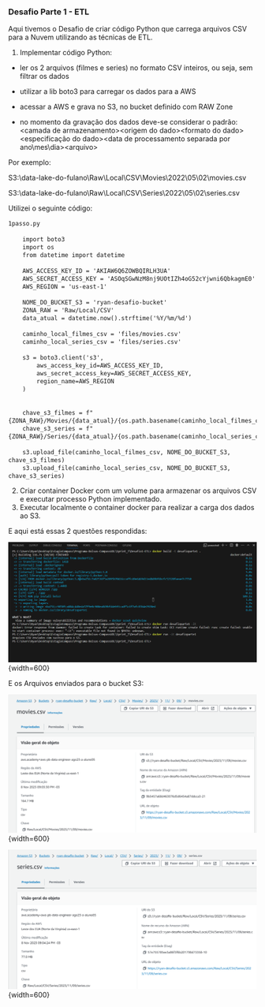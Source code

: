 
### Desafio Parte 1 - ETL


Aqui tivemos o Desafio de criar código Python que carrega arquivos CSV para a Nuvem utilizando as técnicas de ETL.


1) Implementar código Python:

- ler os 2 arquivos (filmes e series) no formato CSV inteiros, ou seja, sem filtrar os dados

- utilizar a lib boto3 para carregar os dados para a AWS

- acessar a AWS e grava no S3, no bucket definido com RAW Zone

- no momento da gravação dos dados deve-se considerar o padrão: <nome do bucket>\<camada de armazenamento>\<origem do dado>\<formato do dado>\<especificação do dado>\<data de processamento separada por ano\mes\dia>\<arquivo>

Por exemplo:

S3:\\data-lake-do-fulano\Raw\Local\CSV\Movies\2022\05\02\movies.csv

S3:\\data-lake-do-fulano\Raw\Local\CSV\Series\2022\05\02\series.csv

Utilizei o seguinte código:

    1passo.py

        import boto3
        import os
        from datetime import datetime
        
        AWS_ACCESS_KEY_ID = 'AKIAW6Q6ZOWBQIRLH3UA'
        AWS_SECRET_ACCESS_KEY = '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'
        AWS_REGION = 'us-east-1'
        
        NOME_DO_BUCKET_S3 = 'ryan-desafio-bucket'
        ZONA_RAW = 'Raw/Local/CSV'
        data_atual = datetime.now().strftime('%Y/%m/%d')
        
        caminho_local_filmes_csv = 'files/movies.csv'
        caminho_local_series_csv = 'files/series.csv'
        
        s3 = boto3.client('s3',
            aws_access_key_id=AWS_ACCESS_KEY_ID,
            aws_secret_access_key=AWS_SECRET_ACCESS_KEY,
            region_name=AWS_REGION
        )
        
        
        chave_s3_filmes = f"{ZONA_RAW}/Movies/{data_atual}/{os.path.basename(caminho_local_filmes_csv)}"
        chave_s3_series = f"{ZONA_RAW}/Series/{data_atual}/{os.path.basename(caminho_local_series_csv)}"
        
        s3.upload_file(caminho_local_filmes_csv, NOME_DO_BUCKET_S3, chave_s3_filmes)
        s3.upload_file(caminho_local_series_csv, NOME_DO_BUCKET_S3, chave_s3_series)
 

2) Criar container Docker com um volume para armazenar os arquivos CSV e executar processo Python implementado.
3) Executar localmente o container docker para realizar a carga dos dados ao S3.

E aqui está essas 2 questões respondidas:

![Docker Run Desafio](https://github.com/CarlosRyan07/Programa-Bolsas-CompassUOL/blob/main/Sprint_7/Desafio1-ETL/Evidencias/DockerRunDesafio.png){width=600}

E os Arquivos enviados para o bucket S3:

![Movies Enviados](https://github.com/CarlosRyan07/Programa-Bolsas-CompassUOL/blob/main/Sprint_7/Desafio1-ETL/Evidencias/Movies_Enviados.png){width=600}


![Series Enviados](https://github.com/CarlosRyan07/Programa-Bolsas-CompassUOL/blob/main/Sprint_7/Desafio1-ETL/Evidencias/Series_Enviados.png){width=600}


